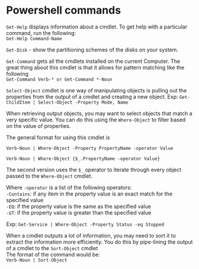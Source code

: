 # Powershell commands

`Get-Help` displays information about a cmdlet. To get help with a particular command, run the following:  
`Get-Help Command-Name`

`Get-Disk` - show the partitioning schemes of the disks on your system.  

`Get-Command` gets all the cmdlets installed on the current Computer. The great thing about this cmdlet is that it allows for pattern matching like the following  
`Get-Command Verb-* or Get-Command *-Noun`

`Select-Object` cmdlet is one way of manipulating objects is pulling out the properties from the output of a cmdlet and creating a new object.
Exp: `Get-ChildItem | Select-Object -Property Mode, Name`

When retrieving output objects, you may want to select objects that match a very specific value. You can do this using the `Where-Object` to filter based on the value of properties. 

The general format for using this cmdlet is 

`Verb-Noun | Where-Object -Property PropertyName -operator Value`

`Verb-Noun | Where-Object {$_.PropertyName -operator Value}`

The second version uses the `$_` operator to iterate through every object passed to the `Where-Object` cmdlet.


Where `-operator` is a list of the following operators:  
    `-Contains`: if any item in the property value is an exact match for the specified value  
    `-EQ`: if the property value is the same as the specified value  
    `-GT`: if the property value is greater than the specified value  

Exp: `Get-Service | Where-Object -Property Status -eq Stopped`

When a cmdlet outputs a lot of information, you may need to sort it to extract the information more efficiently. You do this by pipe-lining the output of a cmdlet to the `Sort-Object` cmdlet  
The format of the command would be:  
`Verb-Noun | Sort-Object`

